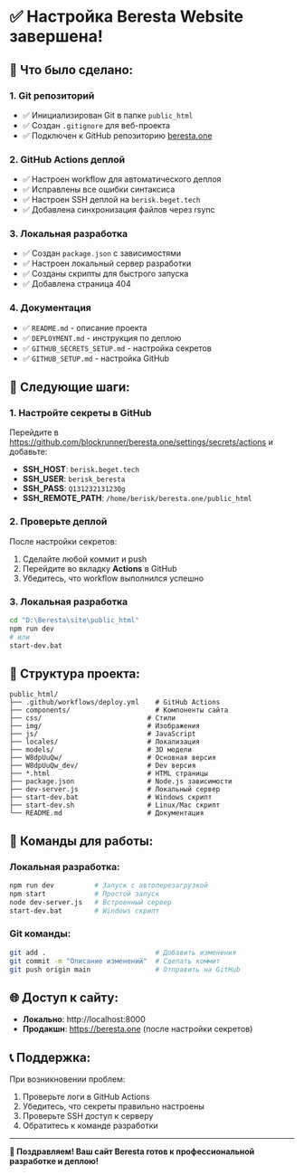 # ✅ Настройка Beresta Website завершена!

## 🎯 Что было сделано:

### 1. Git репозиторий
- ✅ Инициализирован Git в папке `public_html`
- ✅ Создан `.gitignore` для веб-проекта
- ✅ Подключен к GitHub репозиторию [beresta.one](https://github.com/blockrunner/beresta.one/)

### 2. GitHub Actions деплой
- ✅ Настроен workflow для автоматического деплоя
- ✅ Исправлены все ошибки синтаксиса
- ✅ Настроен SSH деплой на `berisk.beget.tech`
- ✅ Добавлена синхронизация файлов через rsync

### 3. Локальная разработка
- ✅ Создан `package.json` с зависимостями
- ✅ Настроен локальный сервер разработки
- ✅ Созданы скрипты для быстрого запуска
- ✅ Добавлена страница 404

### 4. Документация
- ✅ `README.md` - описание проекта
- ✅ `DEPLOYMENT.md` - инструкция по деплою
- ✅ `GITHUB_SECRETS_SETUP.md` - настройка секретов
- ✅ `GITHUB_SETUP.md` - настройка GitHub

## 🚀 Следующие шаги:

### 1. Настройте секреты в GitHub
Перейдите в https://github.com/blockrunner/beresta.one/settings/secrets/actions и добавьте:

- **SSH_HOST**: `berisk.beget.tech`
- **SSH_USER**: `berisk_beresta`
- **SSH_PASS**: `Q13123213123Qg`
- **SSH_REMOTE_PATH**: `/home/berisk/beresta.one/public_html`

### 2. Проверьте деплой
После настройки секретов:
1. Сделайте любой коммит и push
2. Перейдите во вкладку **Actions** в GitHub
3. Убедитесь, что workflow выполнился успешно

### 3. Локальная разработка
```bash
cd "D:\Beresta\site\public_html"
npm run dev
# или
start-dev.bat
```

## 📁 Структура проекта:

```
public_html/
├── .github/workflows/deploy.yml    # GitHub Actions
├── components/                     # Компоненты сайта
├── css/                          # Стили
├── img/                          # Изображения
├── js/                           # JavaScript
├── locales/                      # Локализация
├── models/                       # 3D модели
├── W8dpUuQw/                     # Основная версия
├── W8dpUuQw_dev/                 # Dev версия
├── *.html                        # HTML страницы
├── package.json                  # Node.js зависимости
├── dev-server.js                 # Локальный сервер
├── start-dev.bat                 # Windows скрипт
├── start-dev.sh                  # Linux/Mac скрипт
└── README.md                     # Документация
```

## 🔧 Команды для работы:

### Локальная разработка:
```bash
npm run dev          # Запуск с автоперезагрузкой
npm start            # Простой запуск
node dev-server.js   # Встроенный сервер
start-dev.bat        # Windows скрипт
```

### Git команды:
```bash
git add .                           # Добавить изменения
git commit -m "Описание изменений"  # Сделать коммит
git push origin main                # Отправить на GitHub
```

## 🌐 Доступ к сайту:

- **Локально**: http://localhost:8000
- **Продакшн**: https://beresta.one (после настройки секретов)

## 📞 Поддержка:

При возникновении проблем:
1. Проверьте логи в GitHub Actions
2. Убедитесь, что секреты правильно настроены
3. Проверьте SSH доступ к серверу
4. Обратитесь к команде разработки

---

**🎉 Поздравляем! Ваш сайт Beresta готов к профессиональной разработке и деплою!**
